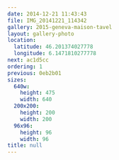 ```yaml
---
date: 2014-12-21 11:43:43
file: IMG_20141221_114342
gallery: 2015-geneva-maison-tavel
layout: gallery-photo
location:
  latitude: 46.201374027778
  longitude: 6.1471810277778
next: ac1d5cc
ordering: 1
previous: 0eb2b01
sizes:
  640w:
    height: 475
    width: 640
  200x200:
    height: 200
    width: 200
  96x96:
    height: 96
    width: 96
title: null
---
```

